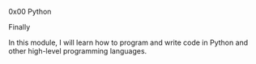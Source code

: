 0x00 Python

Finally

In this module, I will learn how to program and write code in Python and
other high-level programming languages.
